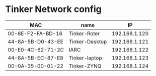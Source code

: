 # Tinker Network config

MAC | name | IP
----|------|----
00-8E-F2-FA-BD-16 | Tinker-Roter | 192.168.1.120
44-8A-5B-D0-43-EE | Tinker-Desktop | 192.168.1.121
00-E0-4C-62-71-2C | IARC | 192.168.1.122
44-8A-5B-EC-87-E8 | Tinker-laptop | 192.168.1.123
00-0A-35-00-01-22 | Tinker-ZYNQ | 192.168.1.124

